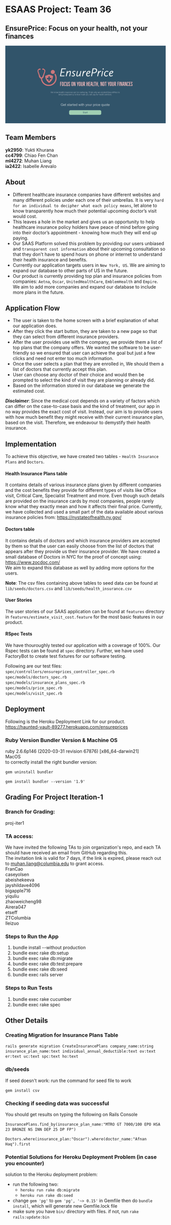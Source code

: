 # ESAAS Project: Team 36
## EnsurePrice: Focus on your health, not your finances
![](app/assets/images/front_page.jpg)

## Team Members
**yk2950**: Yukti Khurana  <br>
**cc4799**: Chiao Fen Chan  <br>
**ml4272**: Muhan Liang <br>
**ia2422**: Isabelle Arevalo  <br>

## About
 - Different healthcare insurance companies have different websites and many different policies under each one of their umbrellas. It is very `hard for an individual to decipher what each policy means`, let alone to know transparently how much their potential upcoming doctor’s visit would cost. 
 - This leaves a hole in the market and gives us an opportunity to help healthcare insurance policy holders have peace of mind before going into their doctor’s appointment - knowing how much they will end up paying. 
 - Our SAAS Platform solved this problem by providing our users unbiased and `transparent cost information` about their upcoming consultation so that they don't have to spend hours on phone or internet to understand their health insurance and benefits. 
 - Currently our application targets users in `New York, US`. We are aiming to expand our database to other parts of US in the future.
 - Our product is currently providing top plan and insurance policies from companies: `Aetna`, `Oscar`, `UnitedHealthCare`, `EmblemHealth` and `Empire`. We aim to add more companies and expand our database to include more plans in the future.
 
 ## Application Flow
 - The user is taken to the home screen with a brief explanation of what our application does.
 - After they click the start button, they are taken to a new page so that they can select from different insurance providers.
 - After the user provides use with the company, we provide them a list of top plans that the company offers. We wanted the software to be user-friendly so we ensured that user can achieve the goal but just a few clicks and need not enter too much information.
 - Once the user selects a plan that they are enrolled in, We should them a list of doctors that currently accept this plan.
 - User can choose any doctor of their choice and would then be prompted to select the kind of visit they are planning or already did. 
 - Based on the information stored in our database we generate the estimated cost. 
 
 ***Disclaimer***: Since the medical cost depends on a variety of factors which can differ on the case-to-case basis and the kind of treatment, our app in no way provides the exact cost of visit. Instead, our aim is to provide users with how much benefit they might receive with their current insurance plan, based on the visit. Therefore, we endeavour to demystify their health insurance. 

## Implementation
To achieve this objective, we have created two tables - `Health Insurance Plans` and `Doctors`. 
#### Health Insurance Plans table 
   It contains details of various insurance plans given by different companies and the cost benefits they provide for different types of visits like Office visit, Critical Care, Specialist Treatment and more. Even though such details are provided on the insurance cards by most companies, people rarely know what they exactly mean and how it affects their final price. 
   Currently, we have collected and used a small part of the data available about various insurance policies from: https://nystateofhealth.ny.gov/
   
#### Doctors table 
   It contains details of doctors and which insurance providers are accepted by them so that the user can easily choose from the list of doctors that appears after they provide us their insurance provider. 
   We have created a small database of Doctors in NYC for the proof of concept using: https://www.zocdoc.com/ <br>
   We aim to expand this database as well by adding more options for the users. 
   
 **Note**: The csv files containing above tables to seed data can be found at `lib/seeds/doctors.csv` and `lib/seeds/health_insurance.csv`

#### User Stories
   The user stories of our SAAS application can be found at `features` directory in `features/estimate_visit_cost.feature` for the most basic features in our product.

#### RSpec Tests
   We have thouroughly tested our application with a coverage of 100%. Our Rspec tests can be found at `spec` directory. Further, we have used FactoryBot to create test fixtures for our software testing. <br>
   
   Following are our test files: <br>
    `spec/controllers/ensureprices_controller_spec.rb` <br>
    `spec/models/doctors_spec.rb` <br>
    `spec/models/insurance_plans_spec.rb` <br>
    `spec/models/price_spec.rb` <br>
    `spec/models/visit_spec.rb` <br>
    
## Deployment
Following is the Heroku Deployment Link for our product. <br>
https://haunted-vault-89277.herokuapp.com/ensureprices

   ### Ruby Version Bundler Version & Machine OS
   ruby 2.6.6p146 (2020-03-31 revision 67876) [x86_64-darwin21] <br>
   MacOS <br>
   to correctly install the right bundler version: <br>
   ```
   gem uninstall bundler
   ```
   ```
   gem install bundler --version '1.9'
   ```

## Grading For Project Iteration-1
### Branch for Grading: 
proj-iter1

### TA access:
We have invited the following TAs to join organization's repo, and each TA should have received an email from GitHub regarding this. <br>
The invitation link is valid for 7 days, if the link is expired, please reach out to muhan.liang@columbia.edu to grant access. <br>
FranCao <br>
caseyolsen <br>
abeishekeeva <br>
jayshildave4096 <br>
bigapple716 <br>
yiquliu <br>
zhaoweicheng98 <br>
Airera047 <br>
etseff <br>
ZTColumbia <br>
lleizuo <br>

### Steps to Run the App
1. bundle install --without production
2. bundle exec rake db:setup
3. bundle exec rake db:migrate
4. bundle exec rake db:test:prepare
5. bundle exec rake db:seed
6. bundle exec rails server 

### Steps to Run Tests
1. bundle exec rake cucumber
2. bundle exec rake spec

## Other Details 
### Creating Migration for Insurance Plans Table
```
rails generate migration CreateInsurancePlans company_name:string insurance_plan_name:text individual_annual_deductible:text ov:text er:text uc:text spc:text ho:text
```

### db/seeds

If seed doesn't work: run the command for seed file to work
```
gem install csv
```

### Checking if seeding data was successful
You should get results on typing the following on Rails Console
```
InsurancePlans.find_by(insurance_plan_name:"MTRO GT 7000/100 EPO HSA 23 BRONZE NS INN DEP 25 DP FP")
```
```
Doctors.where(insurance_plan:"Oscar").where(doctor_name:"Afnan Haq").first
```

### Potential Solutions for Heroku Deployment Problem (in case you encounter)
solution to the Heroku deployment problem:
* run the following two:
    * `heroku run rake db:migrate`
    * `heroku run rake db:seed`
* change `gem 'pg'` to `gem 'pg', '~> 0.15'` in Gemfile then do `bundle install`, which will generate new Gemfile.lock file
* make sure you have `bin/` directory with files. if not, run `rake rails:update:bin`

